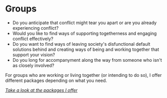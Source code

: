 # Groups

- Do you anticipate that conflict might tear you apart or are you already experiencing conflict?
- Would you like to find ways of supporting togetherness and engaging conflict effectively?
- Do you want to find ways of leaving society's disfunctional default solutions behind and creating ways of being and working together that support your vision?
- Do you long for accompanyment along the way from someone who isn't as closely involved?

For groups who are working or living together (or intending to do so), I offer different packages depending on what you need. 

[_Take a look at the packages I offer_](#packages-and-prices)  
